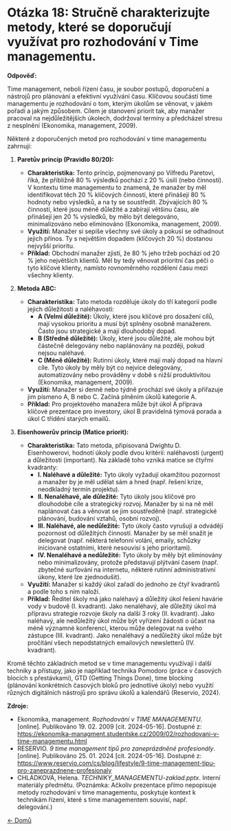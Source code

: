 # Otázka 18: Stručně charakterizujte metody, které se doporučují využívat pro rozhodování v Time managementu.

**Odpověď:**

Time management, neboli řízení času, je soubor postupů, doporučení a nástrojů pro plánování a efektivní využívání času. Klíčovou součástí time managementu je rozhodování o tom, kterým úkolům se věnovat, v jakém pořadí a jakým způsobem. Cílem je stanovení priorit tak, aby manažer pracoval na nejdůležitějších úkolech, dodržoval termíny a předcházel stresu z nesplnění (Ekonomika, management, 2009).

Některé z doporučených metod pro rozhodování v time managementu zahrnují:

1.  **Paretův princip (Pravidlo 80/20):**
    *   **Charakteristika:** Tento princip, pojmenovaný po Vilfredu Paretovi, říká, že přibližně 80 % výsledků pochází z 20 % úsilí (nebo činností). V kontextu time managementu to znamená, že manažer by měl identifikovat těch 20 % klíčových činností, které přinášejí 80 % hodnoty nebo výsledků, a na ty se soustředit. Zbývajících 80 % činností, které jsou méně důležité a zabírají většinu času, ale přinášejí jen 20 % výsledků, by mělo být delegováno, minimalizováno nebo eliminováno (Ekonomika, management, 2009).
    *   **Využití:** Manažer si sepíše všechny své úkoly a pokusí se odhadnout jejich přínos. Ty s největším dopadem (klíčových 20 %) dostanou nejvyšší prioritu.
    *   **Příklad:** Obchodní manažer zjistí, že 80 % jeho tržeb pochází od 20 % jeho největších klientů. Měl by tedy věnovat prioritní čas péči o tyto klíčové klienty, namísto rovnoměrného rozdělení času mezi všechny klienty.

2.  **Metoda ABC:**
    *   **Charakteristika:** Tato metoda rozděluje úkoly do tří kategorií podle jejich důležitosti a naléhavosti:
        *   **A (Velmi důležité):** Úkoly, které jsou klíčové pro dosažení cílů, mají vysokou prioritu a musí být splněny osobně manažerem. Často jsou strategické a mají dlouhodobý dopad.
        *   **B (Středně důležité):** Úkoly, které jsou důležité, ale mohou být částečně delegovány nebo naplánovány na později, pokud nejsou naléhavé.
        *   **C (Méně důležité):** Rutinní úkoly, které mají malý dopad na hlavní cíle. Tyto úkoly by měly být co nejvíce delegovány, automatizovány nebo prováděny v době s nižší produktivitou (Ekonomika, management, 2009).
    *   **Využití:** Manažer si denně nebo týdně prochází své úkoly a přiřazuje jim písmeno A, B nebo C. Začíná plněním úkolů kategorie A.
    *   **Příklad:** Pro projektového manažera může být úkol A příprava klíčové prezentace pro investory, úkol B pravidelná týmová porada a úkol C třídění starých emailů.

3.  **Eisenhowerův princip (Matice priorit):**
    *   **Charakteristika:** Tato metoda, připisovaná Dwightu D. Eisenhowerovi, hodnotí úkoly podle dvou kritérií: naléhavosti (urgent) a důležitosti (important). Na základě toho vzniká matice se čtyřmi kvadranty:
        *   **I. Naléhavé a důležité:** Tyto úkoly vyžadují okamžitou pozornost a manažer by je měl udělat sám a hned (např. řešení krize, neodkladný termín projektu).
        *   **II. Nenaléhavé, ale důležité:** Tyto úkoly jsou klíčové pro dlouhodobé cíle a strategický rozvoj. Manažer by si na ně měl naplánovat čas a věnovat se jim soustředěně (např. strategické plánování, budování vztahů, osobní rozvoj).
        *   **III. Naléhavé, ale nedůležité:** Tyto úkoly často vyrušují a odvádějí pozornost od důležitých činností. Manažer by se měl snažit je delegovat (např. některá telefonní volání, emaily, schůzky iniciované ostatními, které nesouvisí s jeho prioritami).
        *   **IV. Nenaléhavé a nedůležité:** Tyto úkoly by měly být eliminovány nebo minimalizovány, protože představují plýtvání časem (např. zbytečné surfování na internetu, některé rutinní administrativní úkony, které lze zjednodušit).
    *   **Využití:** Manažer si každý úkol zařadí do jednoho ze čtyř kvadrantů a podle toho s ním naloží.
    *   **Příklad:** Ředitel školy má jako naléhavý a důležitý úkol řešení havárie vody v budově (I. kvadrant). Jako nenaléhavý, ale důležitý úkol má přípravu strategie rozvoje školy na další 3 roky (II. kvadrant). Jako naléhavý, ale nedůležitý úkol může být vyřízení žádosti o účast na méně významné konferenci, kterou může delegovat na svého zástupce (III. kvadrant). Jako nenaléhavý a nedůležitý úkol může být pročítání všech nepodstatných emailových newsletterů (IV. kvadrant).

Kromě těchto základních metod se v time managementu využívají i další techniky a přístupy, jako je například technika Pomodoro (práce v časových blocích s přestávkami), GTD (Getting Things Done), time blocking (plánování konkrétních časových bloků pro jednotlivé úkoly) nebo využití různých digitálních nástrojů pro správu úkolů a kalendářů (Reservio, 2024).

**Zdroje:**

*   Ekonomika, management. *Rozhodování v TIME MANAGEMENTU*. [online]. Publikováno 19. 02. 2009 [cit. 2024-05-16]. Dostupné z: https://ekonomika-managment.studentske.cz/2009/02/rozhodovani-v-time-managementu.html
*   RESERVIO. *9 time management tipů pro zaneprázdněné profesionály*. [online]. Publikováno 25. 01. 2024 [cit. 2024-05-16]. Dostupné z: https://www.reservio.com/cs/blog/lifestyle/9-time-management-tipu-pro-zaneprazdnene-profesionaly
*   CHLÁDKOVÁ, Helena. *TECHNIKY_MANAGEMENTU-zaklad.pptx*. Interní materiály předmětu. (Poznámka: Ačkoliv prezentace přímo nepopisuje metody rozhodování v time managementu, poskytuje kontext k technikám řízení, které s time managementem souvisí, např. delegování.)

[<- Domů](../../README.md)